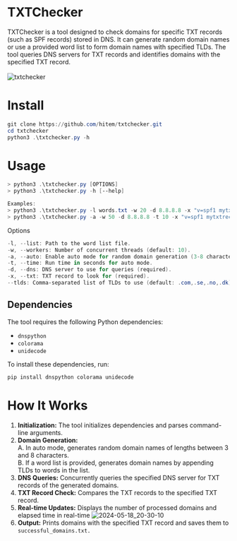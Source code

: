 # TXTChecker
TXTChecker is a tool designed to check domains for specific TXT records (such as SPF records) stored in DNS. It can generate random domain names or use a provided word list to form domain names with specified TLDs. The tool queries DNS servers for TXT records and identifies domains with the specified TXT record.<br><br>
![txtchecker](https://github.com/hitem/txtchecker/assets/8977898/1079411f-c2f3-47c9-9e79-830280fa8394)
<br>
# Install
```powershell
git clone https://github.com/hitem/txtchecker.git
cd txtchecker
python3 .\txtchecker.py -h
```
# Usage
```powershell
> python3 .\txtchecker.py [OPTIONS]
> python3 .\txtchecker.py -h [--help]

Examples:
> python3 .\txtchecker.py -l words.txt -w 20 -d 8.8.8.8 -x "v=spf1 mytxtrecordimlookingfor"
> python3 .\txtchecker.py -a -w 50 -d 8.8.8.8 -t 10 -x "v=spf1 mytxtrecordimlookingfor" --tlds ".se,.com,.gov"
```
Options
```powershell
-l, --list: Path to the word list file.
-w, --workers: Number of concurrent threads (default: 10).
-a, --auto: Enable auto mode for random domain generation (3-8 character)
-t, --time: Run time in seconds for auto mode.
-d, --dns: DNS server to use for queries (required).
-x, --txt: TXT record to look for (required).
--tlds: Comma-separated list of TLDs to use (default: .com,.se,.no,.dk).
```

## Dependencies
The tool requires the following Python dependencies:
- `dnspython`
- `colorama`
- `unidecode`
  
To install these dependencies, run:

```powershell
pip install dnspython colorama unidecode
```
# How It Works
1. **Initialization:** The tool initializes dependencies and parses command-line arguments.
2. **Domain Generation:**\
   A. In auto mode, generates random domain names of lengths between 3 and 8 characters.\
   B. If a word list is provided, generates domain names by appending TLDs to words in the list.
3. **DNS Queries:** Concurrently queries the specified DNS server for TXT records of the generated domains.
4. **TXT Record Check:** Compares the TXT records to the specified TXT record.
5. **Real-time Updates:** Displays the number of processed domains and elapsed time in real-time
![2024-05-18_20-30-10](https://github.com/hitem/txtchecker/assets/8977898/bb56febd-3fcf-4c28-aabf-c3d75db35627)
6. **Output:** Prints domains with the specified TXT record and saves them to ```successful_domains.txt.```

